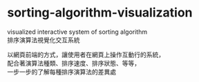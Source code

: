 # sorting-algorithm-visualization

visualized interactive system of sorting algorithm   
排序演算法視覺化交互系統  

以網頁前端的方式，讓使用者在網頁上操作互動行的系統，  
配合著演算法種類、排序速度、排序狀態、等等，  
一步一步的了解每種排序演算法的差異處  
